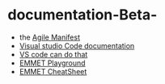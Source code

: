 # documentation-Beta-

* the [Agile Manifest](https://www.agilealliance.org/agile101/the-agile-manifesto/)
* [Visual studio Code documentation](https://code.visualstudio.com/docs)
* [VS code can do that](https://vscodecandothat.com/)
* [EMMET Playground](https://jsfiddle.net/)
* [EMMET CheatSheet](https://docs.emmet.io/cheat-sheet/)
